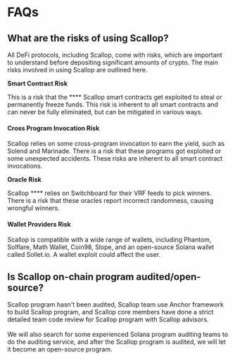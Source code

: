 # FAQs

## What are the risks of using Scallop?

All DeFi protocols, including Scallop, come with risks, which are important to understand before depositing significant amounts of crypto. The main risks involved in using Scallop are outlined here.

**Smart Contract Risk**

This is a risk that the **** Scallop smart contracts get exploited to steal or permanently freeze funds. This risk is inherent to all smart contracts and can never be fully eliminated, but can be mitigated in various ways.

#### Cross Program Invocation Risk

Scallop relies on some cross-program invocation to earn the yield, such as Solend and Marinade. There is a risk that these programs got exploited or some unexpected accidents. These risks are inherent to all smart contract invocations.

**Oracle Risk**

Scallop **** relies on Switchboard for their VRF feeds to pick winners. There is a risk that these oracles report incorrect randomness, causing wrongful winners.

#### Wallet Providers **Risk**

Scallop is compatible with a wide range of wallets, including Phantom, Solflare, Math Wallet, Coin98, Slope, and an open-source Solana wallet called Sollet.io. A wallet exploit could affect the user.

## Is Scallop on-chain program audited/open-source?

Scallop program hasn't been audited, Scallop team use Anchor framework to build Scallop program, and Scallop core members have done a strict detailed team code review for Scallop program with Scallop advisors.\
\
We will also search for some experienced Solana program auditing teams to do the auditing service, and after the Scallop program is audited, we will let it become an open-source program.

